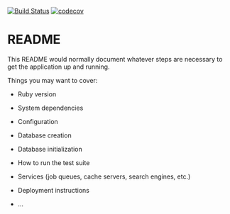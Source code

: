 [![Build Status](https://travis-ci.org/yukimura1227/rails_template.svg?branch=master)](https://travis-ci.org/yukimura1227/rails_template)
[![codecov](https://codecov.io/gh/yukimura1227/rails_template/branch/master/graph/badge.svg)](https://codecov.io/gh/yukimura1227/rails_template)
# README

This README would normally document whatever steps are necessary to get the
application up and running.

Things you may want to cover:

* Ruby version

* System dependencies

* Configuration

* Database creation

* Database initialization

* How to run the test suite

* Services (job queues, cache servers, search engines, etc.)

* Deployment instructions

* ...

